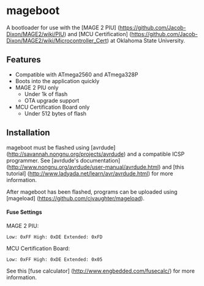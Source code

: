 # mageboot
A bootloader for use with the [MAGE 2 PIU] (https://github.com/Jacob-Dixon/MAGE2/wiki/PIU) and [MCU Certification] (https://github.com/Jacob-Dixon/MAGE2/wiki/Microcontroller_Cert) at Oklahoma State University.

## Features
* Compatible with ATmega2560 and ATmega328P
* Boots into the application quickly
* MAGE 2 PIU only
  * Under 1k of flash
  * OTA upgrade support
* MCU Certification Board only
  * Under 512 bytes of flash

## Installation
mageboot must be flashed using [avrdude] (http://savannah.nongnu.org/projects/avrdude) and a compatible ICSP programmer. See [avrdude's documentation] (http://www.nongnu.org/avrdude/user-manual/avrdude.html) and [this tutorial] (http://www.ladyada.net/learn/avr/avrdude.html) for more information.

After mageboot has been flashed, programs can be uploaded using [mageload] (https://github.com/cjvaughter/mageload).

#### Fuse Settings
MAGE 2 PIU:

    Low: 0xFF High: 0xDE Extended: 0xFD
MCU Certification Board:

    Low: 0xFF High: 0xDE Extended: 0x05
See this [fuse calculator] (http://www.engbedded.com/fusecalc/) for more information.
